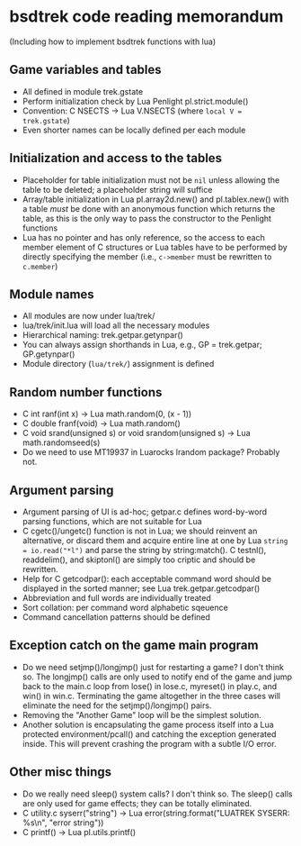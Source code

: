 # bsdtrek code reading memorandum

(Including how to implement bsdtrek functions with lua)

## Game variables and tables

* All defined in module trek.gstate
* Perform initialization check by Lua Penlight pl.strict.module()
* Convention: C NSECTS -> Lua V.NSECTS (where `local V = trek.gstate`)
* Even shorter names can be locally defined per each module

## Initialization and access to the tables

* Placeholder for table initialization must not be `nil` unless allowing the table to be deleted; a placeholder string will suffice
* Array/table initialization in Lua pl.array2d.new() and pl.tablex.new() with a table *must* be done with an anonymous function which returns the table, as this is the only way to pass the constructor to the Penlight functions
* Lua has no pointer and has only reference, so the access to each member element of C structures or Lua tables have to be performed by directly specifying the member (i.e., `c->member` must be rewritten to `c.member`)

## Module names

* All modules are now under lua/trek/
* lua/trek/init.lua will load all the necessary modules
* Hierarchical naming: trek.getpar.getynpar()
* You can always assign shorthands in Lua, e.g., GP = trek.getpar; GP.getynpar()
* Module directory (`lua/trek/`) assignment is defined

## Random number functions

* C int ranf(int x) -> Lua math.random(0, (x - 1))
* C double franf(void) -> Lua math.random()
* C void srand(unsigned s) or void srandom(unsigned s) -> Lua math.randomseed(s)
* Do we need to use MT19937 in Luarocks lrandom package? Probably not.

## Argument parsing

* Argument parsing of UI is ad-hoc; getpar.c defines word-by-word parsing functions, which are not suitable for Lua
* C cgetc()/ungetc() function is not in Lua; we should reinvent an alternative, or discard them and acquire entire line at one by Lua `string = io.read("*l")` and parse the string by string:match(). C testnl(), readdelim(), and skiptonl() are simply too criptic and should be rewritten.
* Help for C getcodpar(): each acceptable command word should be displayed in the sorted manner; see Lua trek.getpar.getcodpar()
* Abbreviation and full words are individually treated
* Sort collation: per command word alphabetic sqeuence
* Command cancellation patterns should be defined

## Exception catch on the game main program

* Do we need setjmp()/longjmp() just for restarting a game? I don't think so. The longjmp() calls are only used to notify end of the game and jump back to the main.c loop from lose() in lose.c, myreset() in play.c, and win() in win.c. Terminating the game altogether in the three cases will eliminate the need for the setjmp()/longjmp() pairs.
* Removing the "Another Game" loop will be the simplest solution. 
* Another solution is encapsulating the game process itself into a Lua protected environment/pcall() and catching the exception generated inside. This will prevent crashing the program with a subtle I/O error.

## Other misc things

* Do we really need sleep() system calls? I don't think so. The sleep() calls are only used for game effects; they can be totally eliminated.
* C utility.c syserr("string") -> Lua error(string.format("LUATREK SYSERR: %s\n", "error string"))
* C printf() -> Lua pl.utils.printf()
